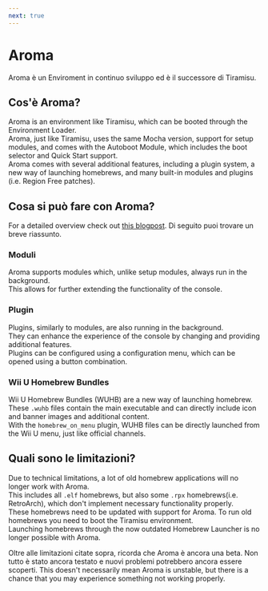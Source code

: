 ```yaml
---
next: true
---
```


# Aroma

Aroma è un Enviroment in continuo sviluppo ed è il successore di Tiramisu.

## Cos'è Aroma?

Aroma is an environment like Tiramisu, which can be booted through the Environment Loader.\
Aroma, just like Tiramisu, uses the same Mocha version, support for setup modules, and comes with the Autoboot Module, which includes the boot selector and Quick Start support.\
Aroma comes with several additional features, including a plugin system, a new way of launching homebrews, and many built-in modules and plugins (i.e. Region Free patches).

## Cosa si può fare con Aroma?

For a detailed overview check out [this blogpost](https://maschell.github.io/homebrew/2022/09/05/aroma.html). Di seguito puoi trovare un breve riassunto.

### Moduli

Aroma supports modules which, unlike setup modules, always run in the background.\
This allows for further extending the functionality of the console.

### Plugin

Plugins, similarly to modules, are also running in the background.\
They can enhance the experience of the console by changing and providing additional features.\
Plugins can be configured using a configuration menu, which can be opened using a button combination.

### Wii U Homebrew Bundles

Wii U Homebrew Bundles (WUHB) are a new way of launching homebrew.\
These `.wuhb` files contain the main executable and can directly include icon and banner images and additional content.\
With the `homebrew_on_menu` plugin, WUHB files can be directly launched from the Wii U menu, just like official channels.

## Quali sono le limitazioni?

Due to technical limitations, a lot of old homebrew applications will no longer work with Aroma.\
This includes all `.elf` homebrews, but also some `.rpx` homebrews(i.e. RetroArch), which don't implement necessary functionality properly.\
These homebrews need to be updated with support for Aroma. To run old homebrews you need to boot the Tiramisu environment.\
Launching homebrews through the now outdated Homebrew Launcher is no longer possible with Aroma.

Oltre alle limitazioni citate sopra, ricorda che Aroma è ancora una beta. Non tutto è stato ancora testato e nuovi problemi potrebbero ancora essere scoperti. This doesn't necessarily mean Aroma is unstable, but there is a chance that you may experience something not working properly.
